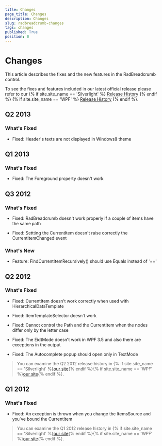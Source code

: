 ```yaml
---
title: Changes
page_title: Changes
description: Changes
slug: radbreadcrumb-changes
tags: changes
published: True
position: 0
---
```


# Changes

This article describes the fixes and the new features in the RadBreadcrumb control.

To see the fixes and features included in our latest official release please refer to our {% if site.site_name == 'Silverlight' %} [Release History](http://www.telerik.com/support/whats-new/silverlight/release-history) {% endif %} {% if site.site_name == 'WPF' %} [Release History](http://www.telerik.com/support/whats-new/wpf/release-history) {% endif %}.


## Q2 2013

### What's Fixed

* Fixed: Header's texts are not displayed in Windows8 theme 

## Q1 2013

### What's Fixed

* Fixed: The Foreground property doesn't work

## Q3 2012

### What's Fixed

* Fixed: RadBreadcrumb doesn't work properly if a couple of items have the same path

* Fixed: Settting the CurrentItem doesn't raise correctly the CurrentItemChanged event

### What's New

* Feature: FindCurrentItemRecursively() should use Equals instead of '=='

## Q2 2012

### What's Fixed

* Fixed: CurrentItem doesn't work correctly when used with HierarchicalDataTemplate

* Fixed: ItemTemplateSelector doesn't work

* Fixed: Cannot control the Path and the CurrentItem when the nodes differ only by the letter case

* Fixed: The EidtMode doesn't work in WPF 3.5 and also there are exceptions in the output

* Fixed: The Autocomplete popup should open only in TextMode

>You can examine the Q2 2012 release history in {% if site.site_name == 'Silverlight' %}[our site](http://www.telerik.com/products/silverlight/whats-new/release_notes/q2-2012-version-2012-2-607.aspx){% endif %}{% if site.site_name == 'WPF' %}[our site](http://www.telerik.com/products/wpf/whats-new/release-history/q2-2012-version-2012-2-607-2457892840.aspx){% endif %}.
			  

## Q1 2012

### What's Fixed

* Fixed: An exception is thrown when you change the ItemsSource and you've bound the CurrentItem

>You can examine the Q1 2012 release history in {% if site.site_name == 'Silverlight' %}[our site](http://www.telerik.com/products/silverlight/whats-new/release_notes/q1-2012-version-2012-1-215-271395503.aspx){% endif %}{% if site.site_name == 'WPF' %}[our site](http://www.telerik.com/products/wpf/whats-new/release-history/q1-2012-version-2012-1-215-1506305735.aspx){% endif %}.